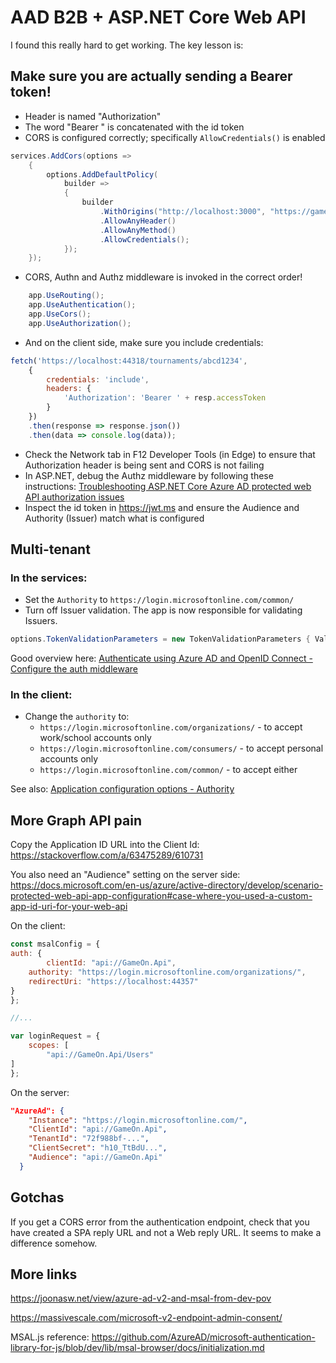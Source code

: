 # AAD B2B + ASP.NET Core Web API

I found this really hard to get working. The key lesson is:

## Make sure you are actually sending a Bearer token!

* Header is named "Authorization"
* The word "Bearer " is concatenated with the id token
* CORS is configured correctly; specifically `AllowCredentials()` is enabled

```csharp
services.AddCors(options =>
    {
        options.AddDefaultPolicy(
            builder =>
            {
                builder
                    .WithOrigins("http://localhost:3000", "https://gameon.nz", "https://localhost:44357")
                    .AllowAnyHeader()
                    .AllowAnyMethod()
                    .AllowCredentials();
            });
    });
```

* CORS, Authn and Authz middleware is invoked in the correct order!

```csharp
    app.UseRouting();
    app.UseAuthentication();
    app.UseCors();
    app.UseAuthorization();
```

* And on the client side, make sure you include credentials:

```javascript
fetch('https://localhost:44318/tournaments/abcd1234', 
    { 
        credentials: 'include', 
        headers: { 
            'Authorization': 'Bearer ' + resp.accessToken 
        }
    })
    .then(response => response.json())
    .then(data => console.log(data));
```

* Check the Network tab in F12 Developer Tools (in Edge) to ensure that Authorization header is being sent and CORS is not failing
* In ASP.NET, debug the Authz middleware by following these instructions: [Troubleshooting ASP.NET Core Azure AD protected web API authorization issues](https://blogs.aaddevsup.xyz/2019/12/troubleshooting-asp-net-core-azure-ad-protected-web-api-authorization-issues/)
* Inspect the id token in <https://jwt.ms> and ensure the Audience and Authority (Issuer) match what is configured

## Multi-tenant

### In the services:

* Set the `Authority` to `https://login.microsoftonline.com/common/`
* Turn off Issuer validation. The app is now responsible for validating Issuers.

```csharp
options.TokenValidationParameters = new TokenValidationParameters { ValidateIssuer = false };
```

Good overview here: [Authenticate using Azure AD and OpenID Connect - Configure the auth middleware](https://docs.microsoft.com/en-us/azure/architecture/multitenant-identity/authenticate#configure-the-auth-middleware)

### In the client:

* Change the `authority` to: 
  * `https://login.microsoftonline.com/organizations/` - to accept  work/school accounts only
  * `https://login.microsoftonline.com/consumers/` - to accept personal accounts only
  * `https://login.microsoftonline.com/common/` - to accept either

See also: [Application configuration options - Authority](https://docs.microsoft.com/en-us/azure/active-directory/develop/msal-client-application-configuration#authority)

## More Graph API pain

Copy the Application ID URL into the Client Id: <https://stackoverflow.com/a/63475289/610731>

You also need an "Audience" setting on the server side: <https://docs.microsoft.com/en-us/azure/active-directory/develop/scenario-protected-web-api-app-configuration#case-where-you-used-a-custom-app-id-uri-for-your-web-api>

On the client: 

```javascript
const msalConfig = {
auth: {
        clientId: "api://GameOn.Api",
    authority: "https://login.microsoftonline.com/organizations/",
    redirectUri: "https://localhost:44357"
}
};

//...

var loginRequest = {
    scopes: [
        "api://GameOn.Api/Users"
] 
};

```

On the server:

```json
"AzureAd": {
    "Instance": "https://login.microsoftonline.com/",
    "ClientId": "api://GameOn.Api",
    "TenantId": "72f988bf-...",
    "ClientSecret": "h10_TtBdU...",
    "Audience": "api://GameOn.Api"
  }
```

## Gotchas

If you get a CORS error from the authentication endpoint, check that you have created a SPA reply URL and not a Web reply URL. It seems to make a difference somehow.

## More links

<https://joonasw.net/view/azure-ad-v2-and-msal-from-dev-pov>

<https://massivescale.com/microsoft-v2-endpoint-admin-consent/>

MSAL.js reference: <https://github.com/AzureAD/microsoft-authentication-library-for-js/blob/dev/lib/msal-browser/docs/initialization.md>

